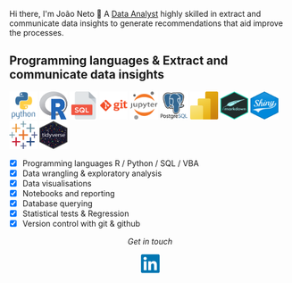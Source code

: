 Hi there, I'm João Neto 👋 A [Data Analyst](https://codeclan.com/courses/data-analysis/) highly skilled in extract and communicate data insights to generate recommendations that aid improve the processes.
        
         
## Programming languages & Extract and communicate data insights
<img src= "https://github.com/netojoao85/icons/blob/main/python.svg" width = "50" height = "50" />   <img src= "https://github.com/netojoao85/icons/blob/main/r_programming.svg" width = "50" height = "50" />   <img src= "https://github.com/netojoao85/icons/blob/main/sql.svg" width = "50" height = "50" /> <img src= "https://github.com/netojoao85/icons/blob/main/git.svg" width = "50" height = "50" /> <img src="https://github.com/netojoao85/icons/blob/main/jupyter.svg" width = "50" height = "50" /> <img src= "https://github.com/netojoao85/icons/blob/main/postres_sql.svg" width = "50" height = "50" />  <img src= "https://github.com/netojoao85/icons/blob/main/power_bi.svg" width = "50" height = "50" /> <img src= "https://github.com/netojoao85/icons/blob/main/rmarkdown.svg" width = "50" height = "50" /> <img src= "https://github.com/netojoao85/icons/blob/main/shiny.svg" width = "50" height = "50" /> <img src= "https://github.com/netojoao85/icons/blob/main/tableau.svg" width = "50" height = "50" /> <img src= "https://github.com/netojoao85/icons/blob/main/tidyverse.svg" width = "50" height = "50" />        
- [x] Programming languages R / Python / SQL / VBA
- [x] Data wrangling & exploratory analysis
- [x] Data visualisations      
- [x] Notebooks and reporting       
- [x] Database querying      
- [x] Statistical tests & Regression
- [x] Version control with git & github    
<p align = "center">
  <i> 
    Get in touch
  </i>
</p>
<p align="center">
  <a href = "https://www.linkedin.com/in/joaonetoprofile/" target = "_blank">
    <img src = "https://github.com/devicons/devicon/blob/master/icons/linkedin/linkedin-original.svg" alt = "linkedin logo" width = "35" height = "35" />
  </a> 
</p>
